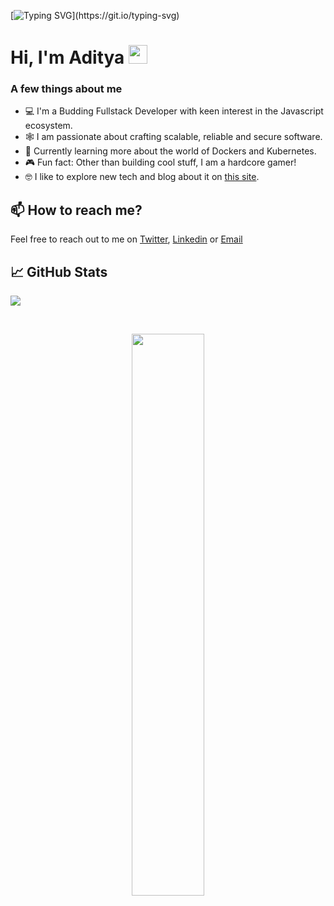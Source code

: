 [![Typing SVG](https://readme-typing-svg.herokuapp.com?size=24&width=600&lines=Welcome+To+My+GitHub+Profile!)](https://git.io/typing-svg)

<h1 align="start">Hi, I'm Aditya <img src="https://raw.githubusercontent.com/MartinHeinz/MartinHeinz/master/wave.gif" width="30px"></h1>

### A few things about me

- 💻 I'm a Budding Fullstack Developer with keen interest in the Javascript ecosystem.
- 🕸️ I am passionate about crafting scalable, reliable and secure software.
- 🧠 Currently learning more about the world of Dockers and Kubernetes.
- 🎮 Fun fact: Other than building cool stuff, I am a hardcore gamer!
- 🤓 I like to explore new tech and blog about it on [this site]([https://www.0xadityaa.xyz/blog]).

## 📫 How to reach me?

Feel free to reach out to me on [Twitter](https://twitter.com/0xadityaa), [Linkedin](https://www.linkedin.com/in/aditya-negandhi-49290318b/) or [Email](mailto:negandhi.aditya@gmail.com)

## 📈 GitHub Stats

![](https://komarev.com/ghpvc/?username=0xadityaa&color=blue&style=for-the-badge&label=PROFILE+VIEWS&base=987)

<br>
<p align="center">
  <img width="48%" src="https://github-readme-streak-stats.herokuapp.com/?user=0xadityaa&theme=radical" />
</p>



